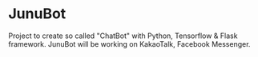 # JunuBot
Project to create so called "ChatBot" with Python, Tensorflow &amp; Flask framework.
JunuBot will be working on KakaoTalk, Facebook Messenger.
